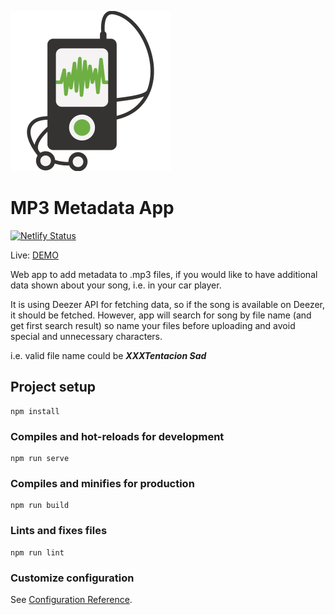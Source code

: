 ![logo](src/assets/logo.png)

# MP3 Metadata App
[![Netlify Status](https://api.netlify.com/api/v1/badges/ccb9eead-ef6e-42f6-8e22-bab23843cf2d/deploy-status)](https://app.netlify.com/sites/mp3-tags/deploys)

Live: [DEMO](https://mp3-tags.netlify.app/)

Web app to add metadata to .mp3 files, if you would like to have
additional data shown about your song, i.e. in your car player.

It is using Deezer API for fetching data, so if the song is available on Deezer,
it should be fetched. However, app will search for song by file name (and get first search result)
so name your files before uploading and avoid special and unnecessary characters. 

i.e. valid file name could be **_XXXTentacion Sad_**

## Project setup
```
npm install
```

### Compiles and hot-reloads for development
```
npm run serve
```

### Compiles and minifies for production
```
npm run build
```

### Lints and fixes files
```
npm run lint
```

### Customize configuration
See [Configuration Reference](https://cli.vuejs.org/config/).
